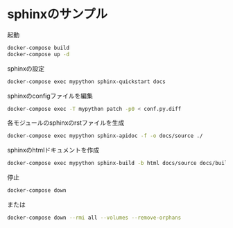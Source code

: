 # sphinxのサンプル

起動

```bash
docker-compose build
docker-compose up -d
```

sphinxの設定

```bash
docker-compose exec mypython sphinx-quickstart docs
```

sphinxのconfigファイルを編集

```bash
docker-compose exec -T mypython patch -p0 < conf.py.diff 
```

各モジュールのsphinxのrstファイルを生成

```bash
docker-compose exec mypython sphinx-apidoc -f -o docs/source ./
```

sphinxのhtmlドキュメントを作成

```bash
docker-compose exec mypython sphinx-build -b html docs/source docs/build/html/
```





停止

```bash
docker-compose down
```

または

```bash
docker-compose down --rmi all --volumes --remove-orphans
```
